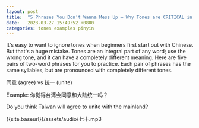 ```yaml
---
layout: post
title:  "5 Phrases You Don't Wanna Mess Up — Why Tones are CRITICAL in Chinese!"
date:   2023-03-27 15:49:52 +0800
categories: tones examples pinyin
---
```


It's easy to want to ignore tones when beginners first start out with Chinese.
But that's a huge mistake. Tones are an integral part of any word; use the wrong tone, and it can have a completely different meaning.
Here are five pairs of two-word phrases for you to practice. Each pair of phrases has the same syllables, but are pronounced with completely different tones. 

同意 (agree) vs 统一 (unite)

Example: 你觉得台湾会同意和大陆统一吗？

Do you think Taiwan will agree to unite with the mainland? 

{{site.baseurl}}/assets/audio/七十.mp3


[jekyll-docs]: https://jekyllrb.com/docs/home
[jekyll-gh]:   https://github.com/jekyll/jekyll
[jekyll-talk]: https://talk.jekyllrb.com/
